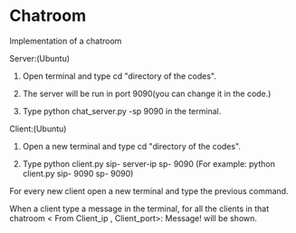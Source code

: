 # Chatroom
Implementation of a chatroom

Server:(Ubuntu)

1. Open terminal and type cd "directory of the codes".

2. The server will be run in port 9090(you can change it in the code.)

3. Type python chat_server.py -sp 9090 in the terminal.

Client:(Ubuntu)

1. Open a new terminal and type cd "directory of the codes".

2. Type python client.py sip- server-ip sp- 9090 (For example: python client.py sip- 9090 sp- 9090)

For every new client open a new terminal and type the previous command.

When a client type a message in the terminal, for all the clients in that chatroom < From Client_ip , Client_port>: Message! will be shown.
